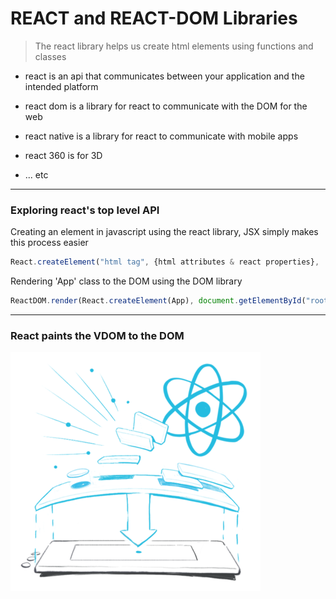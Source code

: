 # REACT and REACT-DOM Libraries

> The react library helps us create html elements using functions and classes

- react is an api that communicates between your application and the intended platform

- react dom is a library for react to communicate with the DOM for the web
- react native is a library for react to communicate with mobile apps
- react 360 is for 3D
- ... etc

---

### Exploring react's top level API

Creating an element in javascript using the react library, JSX simply makes this process easier

```javascript
React.createElement("html tag", {html attributes & react properties},  children )
```

Rendering 'App' class to the DOM using the DOM library

```javascript
ReactDOM.render(React.createElement(App), document.getElementById("root"));
```

---

### React paints the VDOM to the DOM

![react](../images/virtualdom-dom.png)
